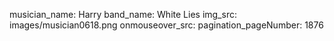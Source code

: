 musician_name: Harry
band_name: White Lies
img_src: images/musician0618.png
onmouseover_src: 
pagination_pageNumber: 1876